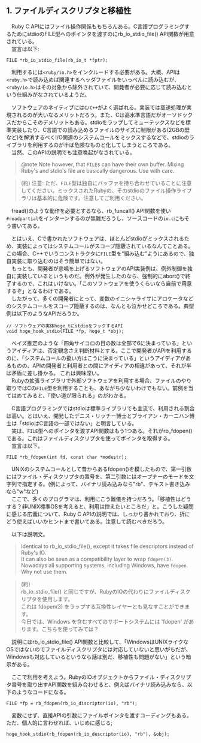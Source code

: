 ## 1. ファイルディスクリプタと移植性

　Ruby C APIにはファイル操作関係ももちろんある。C言語プログラミングするためにstdioのFILE型へのポインタを渡すのにrb_io_stdio_file() API関数が用意されている。  
　宣言は以下:  

```
FILE *rb_io_stdio_file(rb_io_t *fptr);
```
　利用するには`<ruby/io.h>`をインクルードする必要がある。大概、APIは`<ruby.h>`で読み込めば関連するヘッダファイルをいっぺんに読み込むが、`<ruby/io.h>`はその対象から除外されていて、開発者が必要に応じて読み込むという仕組みがなされているようだ。
  
　ソフトウェアのネイティブには`C/C++`がよく選ばれる。実装では高速処理が実現されるのが大いなるメリットだろう。また、Cは高水準言語だがオーソドックスだからこそのデメリットもある。stdioをラップしてミューテックスなどを標準実装したり、C言語での読み込めるファイルのサイズに制限がある(2GBの壁など)を解消するべくI/O関連のシステムコールをミックスするなどで、stdioのライブラリを利用するのが半ば危険なものと化してしまうところである。  
　当然、このAPIの説明でも注意喚起がなされている。  

> @note  Note however, that `FILE`s can have their own buffer. Mixing Ruby's and stdio's file are basically dangerous. Use with care.

> (約) 注意: ただ、`FILE`型は独自にバッファを持ち合わせていることに注意してください。ミックスされたRubyの、そのstdioのファイル操作ライブラリは基本的に危険です。注意してご利用ください。

　fread()のような動作を必要とするなら、rb_funcall() API関数を使い `#readpartial`をインターンするのが無難だろうし、ソースコードの`io.c`にもそう書いてある。  

　とはいえ、Cで書かれたソフトウェアは、ほとんどstdioがミックスされるため、実装によってはシステムコールがスコープ隠蔽されているなんてことある。この場合、C++でいうコンストラクタに`FILE`型を“組み込む”ようにあるので、独自実装に取り込むのはそう簡単ではない。  
　もっとも、開発者が悲鳴を上げるソフトウェアのAPI実装例は、例外制御を独自に実装しているというものだ。例外が発生したのなら、強制的にabort()で終了するので、これはいけない。「このソフトウェアを使うくらいなら自前で用意するぞ」となるわけである。  
　したがって、多くの開発者にとって、変数のイニシャライザにアロケータなどのシステムコールをスコープ隠蔽するのは、なんとも泣かせどころである。典型例は以下のようなAPIだろうか。  

```CXX
// ソフトウェアの実体hoge_tにstdioをフックするAPI
void hoge_hook_stdio(FILE *fp, hoge_t *obj);
```

　ベイズ推定のような「四角サイコロの目の数は全部で6に決まっている」というアイディアは、否定観念さえ判断材料とする。ここで開発者がAPIを利用するのに、「システムコールの扱い方はこうに決まっている」というアイディアがあるものの、APIの開発者と利用者との間にアイディアの相違があって、それが半ば矛盾に差し掛かる。
これは興味深い。  
　Rubyの拡張ライブラリで外部ソフトウェアを利用する場合、ファイルのやり取りではCの`FILE`型を利用することも、あながち少ないわけでもない。前例を当てはめてみると、「使い道が限られる」のがわかる。  

　C言語プログラミングではstdioは標準ライブラリでも主流で、利用される割合は高い。とはいえ、開発したデニス・リッチー博士とブライアン・カーニハン博士は「stdioはC言語の一部ではない」と明言している。  
　実は、`FILE`型へのポインタを渡すAPI関数はもう1つある。それがrb_fdopen()である。これはファイルディスクリプタを使ってポインタを取得する。  
　宣言は以下。  

```CXX
FILE *rb_fdopen(int fd, const char *modestr);
```

　UNIXのシステムコールとして昔からあるfdopen()を模したもので、第一引数にはファイル・ディスクリプタの番号を、第二引数にはオープナーのモードを文字列で指定する。(例によって、バイナリ読み込みなら"rb"、テキスト書き込みなら"w"など)  
　ここで、多くのプログラマは、利用にこう難儀を持つだろう。「移植性はどうする？非UNIX標準OSを考えると、利用は控えたいところだ」と。こうした疑問に感じる広義について、Ruby C APIの説明では、しっかり書かれており、折にどう使えばいいかヒントまで書いてある。注意して読むべきだろう。  

　以下は説明文。  

> Identical to rb_io_stdio_file(), except it takes file descriptors instead of Ruby's IO.  
> It can also be seen as a compatibility layer to wrap `fdopen(3)`.  
> Nowadays all supporting systems, including Windows, have `fdopen`. Why not use them.  

> (約)  
> rb_io_stdio_file() と同じですが、RubyのIOの代わりにファイルディスクリプタを使用します。  
> これは fdopen(3) をラップする互換性レイヤーとも見なすことができます。  
> 今日では、Windows を含むすべてのサポートシステムには 'fdopen' があります。こちらを使ってみては？  

　説明にはrb_io_stdio_file() API関数と比較して、「WindowsはUNIXライクなOSではないのでファイルディスクリプタには対応していないと思いがちだが、Windowsも対応しているというなら話は別だ、移植性も問題がない」という暗示がある。  

　ここで利用を考えよう。RubyのIOオブジェクトからファイル・ディスクリプタ番号を取り出すAPI関数を組み合わせると、例えばバイナリ読み込みなら、以下のようなコードになる。  

```CXX
FILE *fp = rb_fdopen(rb_io_discriptor(io), "rb");
```
　変数にせず、直接APIの引数にファイルポインタを渡すコーディングもある。ただ、個人的に言わせれば、いじめに感じる;

```CXX
hoge_hook_stdio(rb_fdopen(rb_io_descriptor(io), "rb"), &obj);
```
